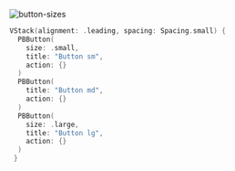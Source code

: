 ![button-sizes](https://github.com/powerhome/playbook-swift/assets/54749071/c2b648b1-99cb-4895-b6ef-bc6a774ae0c8)


```swift
VStack(alignment: .leading, spacing: Spacing.small) {
  PBButton(
    size: .small,
    title: "Button sm",
    action: {}
  )
  PBButton(
    title: "Button md",
    action: {}
  )
  PBButton(
    size: .large,
    title: "Button lg",
    action: {}
  )
 }
```
